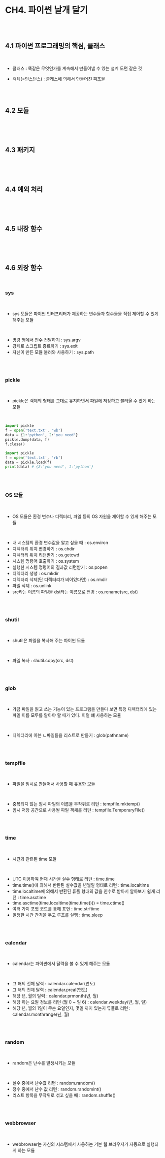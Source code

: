 # CH4. 파이썬 날개 달기

<br>

<br>

## 4.1 파이썬 프로그래밍의 핵심, 클래스

<br>

- 클래스 : 똑같은 무엇인가를 계속해서 만들어낼 수 있는 설계 도면 같은 것

- 객체(=인스턴스) : 클래스에 의해서 만들어진 피조물



<br>

<br>

## 4.2 모듈

<br>



<br>

<br>

## 4.3 패키지

<br>



<br>

<br>

## 4.4 예외 처리

<br>



<br>

<br>

## 4.5 내장 함수

<br>



<br>

<br>

## 4.6 외장 함수

<br>

### sys

<br>

- sys 모듈은 파이썬 인터프리터가 제공하는 변수들과 함수들을 직접 제어할 수 있게 해주는 모듈

<br>

- 명령 행에서 인수 전달하기 : sys.argv
- 강제로 스크립트 종료하기 : sys.exit
- 자신이 만든 모듈 불러와 사용하기 : sys.path

<br>

<br>

### pickle

<br>

- pickle은 객체의 형태를 그대로 유지하면서 파일에 저장하고 불러올 수 있게 하는 모듈

<br>

``` python
import pickle
f = open('text.txt', 'wb')
data = {1:'python', 2:'you need'}
pickle.dump(data, f)
f.close()

import pickle
f = open('text.txt', 'rb')
data = pickle.load(f)
print(data) # {2:'you need', 1:'python'}
```

<br>

<br>

### OS 모듈

<br>

- OS 모듈은 환경 변수나 디렉터리, 파일 등의 OS 자원을 제어할 수 있게 해주는 모듈

<br>

- 내 시스템의 환경 변수값을 알고 싶을 때 : os.environ
- 디렉터리 위치 변경하기 : os.chdir
- 디렉터리 위치 리턴받기 : os.getcwd
- 시스템 명령어 호출하기 : os.system
- 실행한 시스템 명령어의 결과값 리턴받기 : os.popen
- 디렉터리 생성 : os.mkdir
- 디렉터리 삭제(단 디렉터리가 비어있다면) : os.rmdir
- 파일 삭제 : os.unlink
- src라는 이름의 파일을 dst라는 이름으로 변경 : os.rename(src, dst)

<br>

<br>

### shutil

<br>

- shutil은 파일을 복사해 주는 파이썬 모듈

<br>

- 파일 복사 : shutil.copy(src, dst)

<br>

<br>

### glob

<br>

- 가끔 파일을 읽고 쓰는 기능이 있는 프로그램을 만들다 보면 특정 디렉터리에 있는 파일 이름 모두를 알아야 할 때가 있다. 이럴 떄 사용하는 모듈

<br>

- 디렉터리에 이쓴 ㄴ파일들을 리스트로 만들기 : glob(pathname)

<br>

<br>

### tempfile

<br>

- 파일을 임시로 만들어서 사용할 때 유용한 모듈

<br>

- 중복되지 않는 임시 파일의 이름을 무작위로 리턴 : tempfile.mktemp()
- 임시 저장 공간으로 사용될 파일 객체를 리턴 : tempfile.TemporaryFile()

<br>

<br>

### time

<br>

- 시간과 관련된 time 모듈

<br>

- UTC 이용하여 현재 시간을 실수 형태로 리턴 : time.time
- time.time()에 의해서 반환된 실수값을 년월일 형태로 리턴 : time.localtime
- time.localtime에 의해서 반환된 튜플 형태의 값을 인수로 받아서 알아보기 쉽게 리턴 : time.asctime
- time.asctime(time.localtime(time.time())) = time.ctime()
- 여러 가지 포맷 코드를 통해 표현 : time.strftime
- 일정한 시간 간격을 두고 루프를 실행 : time.sleep

<br>

<br>

### calendar

<br>

- calendar는 파이썬에서 달력을 볼 수 있게 해주는 모듈

<br>

- 그 해의 전체 달력 : calendar.calendar(연도)
- 그 해의 전체 달력 : calendar.prcal(연도)
- 해당 년, 월의 달력 : calendar.prmonth(년, 월)
- 해당 하는 요일 정보를 리턴 (월 0 ~ 일 6) : calendar.weekday(년, 월, 일)
- 해당 년, 월의 1일이 무슨 요일인지, 몇일 까지 있는지 튜플로 리턴 : calendar.monthrange(년, 월)

<br>

<br>

### random

<br>

- random은 난수를 발생시키는 모듈

<br>

- 실수 중에서 난수값 리턴 : random.random()
- 정수 중에서 난수 값 리턴 : random.randomint()
- 리스트 항목을 무작위로 섞고 싶을 때 : random.shuffle()

<br>

<br>

### webbrowser

<br>

- webbrowser는 자신의 시스템에서 사용하는 기본 웹 브라우저가 자동으로 실행되게 하는 모듈

<br>

